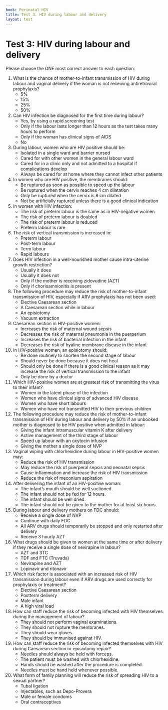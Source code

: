 ```yaml
---
book: Perinatal HIV
title: Test 3. HIV during labour and delivery
layout: test
---
```


# Test 3: HIV during labour and delivery

Please choose the ONE most correct answer to each question:

1.	What is the chance of mother-to-infant transmission of HIV during labour and vaginal delivery if the woman is not receiving antiretroviral prophylaxis?
	-	5%
	+	15%
	-	25%
	-	50%
2.	Can HIV infection be diagnosed for the first time during labour?
	+	Yes, by using a rapid screening test
	-	Only if the labour lasts longer than 12 hours as the test takes many hours to perform
	-	Only if the woman has clinical signs of AIDS
	-	No
3.	During labour, women who are HIV positive should be:
	-	Isolated in a single ward and barrier nursed
	+	Cared for with other women in the general labour ward
	-	Cared for in a clinic only and not admitted to a hospital if complications develop
	-	Always be cared for at home where they cannot infect other patients
4.	In women who are HIV positive, the membranes should:
	-	Be ruptured as soon as possible to speed up the labour
	-	Be ruptured when the cervix reaches 4 cm dilatation
	-	Only be ruptured when the cervix is 8 cm dilated
	+	Not be artificially ruptured unless there is a good clinical indication
5.	In women with HIV infection:
	-	The risk of preterm labour is the same as in HIV-negative women
	+	The risk of preterm labour is doubled
	-	The risk of preterm labour is reduced
	-	Preterm labour is rare
6.	The risk of vertical transmission is increased in:
	+	Preterm labour
	-	Post-term labour
	-	Term labour
	-	Rapid labours
7.	Does HIV infection in a well-nourished mother cause intra-uterine growth restriction?
	-	Usually it does
	+	Usually it does not
	-	Only if the mother is receiving zidovudine (AZT)
	-	Only if chorioamnionitis is present
8.	The following procedure may reduce the risk of mother-to-infant transmission of HIV, especially if ARV prophylaxis has not been used:
	+	Elective Caesarean section
	-	A Caesarean section while in labour
	-	An episiotomy
	-	Vacuum extraction
9.	Caesarean section in HIV-positive women:
	+	Increases the risk of maternal wound sepsis
	-	Decreases the risk of maternal pneumonia in the puerperium
	-	Increases the risk of bacterial infection in the infant
	-	Decreases the risk of hyaline membrane disease in the infant
10.	In HIV-positive women, an episiotomy should:
	-	Be done routinely to shorten the second stage of labour
	-	Should never be done because it does not heal
	+	Should only be done if there is a good clinical reason as it may increase the risk of vertical transmission to the infant
	-	Only be done by a doctor
11.	Which HIV-positive women are at greatest risk of transmitting the virus to their infant?
	-	Women in the latent phase of the infection
	+	Women who have clinical signs of advanced HIV disease
	-	Women who have short labours
	-	Women who have not transmitted HIV to their previous children
12.	The following procedure may reduce the risk of mother-to-infant transmission of HIV during labour and delivery by 50% if an unbooked mother is diagnosed to be HIV positive when admitted in labour:
	-	Giving the infant intramuscular vitamin K after delivery
	-	Active management of the third stage of labour
	-	Speed up labour with an oxytocin infusion
	+	Giving the mother a single dose of NVP
13.	Vaginal wiping with chlorhexidine during labour in HIV-positive women may:
	-	Reduce the risk of HIV transmission
	+	May reduce the risk of puerperal sepsis and neonatal sepsis
	-	Cause inflammation and increase the risk of HIV transmission
	-	Reduce the risk of meconium aspiration
14.	After delivering the infant of an HIV-positive woman:
	-	The infant’s mouth should be well suctioned.
	-	The infant should not be fed for 12 hours.
	+	The infant should be well dried.
	-	The infant should not be given to the mother for at least six hours.
15.	During labour and delivery mothers on FDC should:
	-	Receive a single dose of NVP
	+	Continue with daily FDC
	-	All ARV drugs should temporarily be stopped and only restarted after delivery
	-	Receive 3 hourly AZT
16.	What drugs should be given to women at the same time or after delivery if they receive a single dose of nevirapine in labour?
	-	AZT and 3TC
	+	TDF and FTC (Truvada)
	-	Nevirapine and AZT
	-	Lopinavir and ritonavir 
17.	Which risk factor is associated with an increased risk of HIV transmission during labour even if ARV drugs are used correctly for prophylaxis or treatment?
	-	Elective Caesarean section
	-	Postterm delivery 
	-	Male infant
	+	A high viral load
18.	How can staff reduce the risk of becoming infected with HIV themselves during the management of labour?
	-	They should not perform vaginal examinations.
	-	They should not rupture the membranes.
	+	They should wear gloves.
	-	They should be immunised against HIV.
19.	How can staff reduce the risk of becoming infected themselves with HIV during Caesarean section or episiotomy repair?
	+	Needles should always be held with forceps.
	-	The patient must be washed with chlorhexidine.
	-	Hands should be washed after the procedure is completed.
	-	Needles must be hand held whenever possible.
20.	What form of family planning will reduce the risk of spreading HIV to a sexual partner?
	-	Tubal ligation
	-	Injectables, such as Depo-Provera
	+	Male or female condoms
	-	Oral contraceptives
